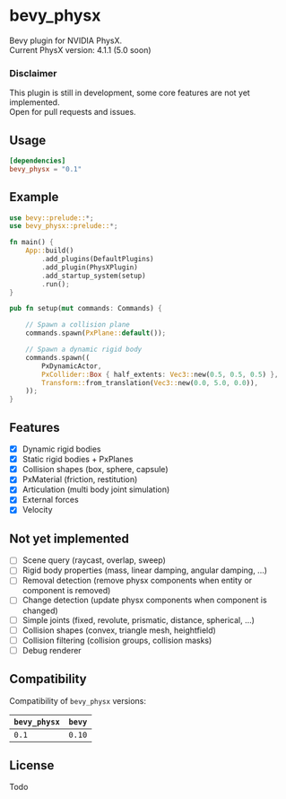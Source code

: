 # bevy_physx

Bevy plugin for NVIDIA PhysX.    
Current PhysX version: 4.1.1 (5.0 soon)

### Disclaimer
This plugin is still in development, some core features are not yet implemented.  
Open for pull requests and issues.

## Usage
```toml
[dependencies]
bevy_physx = "0.1"
```

## Example
```rust
use bevy::prelude::*;
use bevy_physx::prelude::*;

fn main() {
    App::build()
        .add_plugins(DefaultPlugins)
        .add_plugin(PhysXPlugin)
        .add_startup_system(setup)
        .run();
}

pub fn setup(mut commands: Commands) {

    // Spawn a collision plane
    commands.spawn(PxPlane::default()); 

    // Spawn a dynamic rigid body
    commands.spawn(( 
        PxDynamicActor,
        PxCollider::Box { half_extents: Vec3::new(0.5, 0.5, 0.5) },
        Transform::from_translation(Vec3::new(0.0, 5.0, 0.0)),
    ));
}
```

## Features
* [x] Dynamic rigid bodies
* [x] Static rigid bodies + PxPlanes
* [x] Collision shapes (box, sphere, capsule)
* [x] PxMaterial (friction, restitution)
* [x] Articulation (multi body joint simulation)
* [x] External forces
* [x] Velocity

## Not yet implemented 
* [ ] Scene query (raycast, overlap, sweep)
* [ ] Rigid body properties (mass, linear damping, angular damping, ...)
* [ ] Removal detection (remove physx components when entity or component is removed)
* [ ] Change detection (update physx components when component is changed)
* [ ] Simple joints (fixed, revolute, prismatic, distance, spherical, ...)
* [ ] Collision shapes (convex, triangle mesh, heightfield)
* [ ] Collision filtering (collision groups, collision masks)
* [ ] Debug renderer

## Compatibility
Compatibility of `bevy_physx` versions:

| `bevy_physx`  | `bevy` |
| :--           | :--    |
| `0.1`         | `0.10` |

## License
Todo